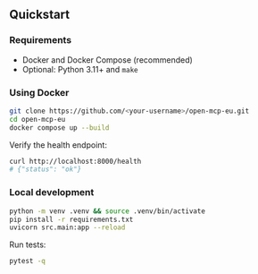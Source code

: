 ## Quickstart

### Requirements
- Docker and Docker Compose (recommended)
- Optional: Python 3.11+ and `make`

### Using Docker
```bash
git clone https://github.com/<your-username>/open-mcp-eu.git
cd open-mcp-eu
docker compose up --build
```

Verify the health endpoint:
```bash
curl http://localhost:8000/health
# {"status": "ok"}
```

### Local development
```bash
python -m venv .venv && source .venv/bin/activate
pip install -r requirements.txt
uvicorn src.main:app --reload
```

Run tests:
```bash
pytest -q
```


